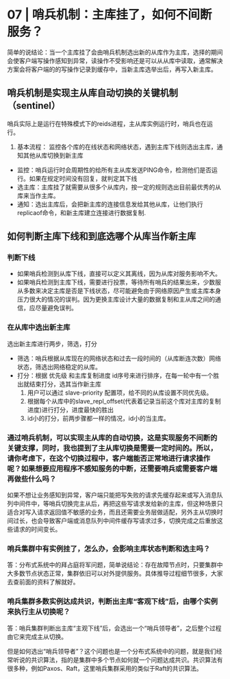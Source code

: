<!--
 * @Author: zzzzztw
 * @Date: 2023-03-23 15:19:57
 * @LastEditors: Do not edit
 * @LastEditTime: 2023-03-23 18:56:39
 * @FilePath: /cpptest/Redislearn/07哨兵机制，主库挂了怎么办.md
-->
# 07 | 哨兵机制：主库挂了，如何不间断服务？
简单的说结论：当一个主库挂了会由哨兵机制选出新的从库作为主库，选择的期间会使客户端写操作感知到异常，读操作不受影响还是可以从从库中读取，通常解决方案会将客户端的的写操作记录到缓存中，当新主库选举出后，再写入新主库。

## 哨兵机制是实现主从库自动切换的关键机制（sentinel）
哨兵实际上是运行在特殊模式下的reids进程，主从库实例运行时，哨兵也在运行。
1. 基本流程： 监控各个库的在线状态和网络状态，遇到主库下线则选出主库，通知其他从库切换到新主库
* 监控：哨兵运行时会周期性的给所有主从库发送PING命令，检测他们是否运行。如果在规定时间没有回复，就判定其下线
* 选主库：主库挂了就需要从很多个从库内，按一定的规则选出目前最优秀的从库来当作主库。
* 通知：选出主库后，会把新主库的连接信息发给其他从库，让他们执行replicaof命令，和新主库建立连接进行数据复制.

## 如何判断主库下线和到底选哪个从库当作新主库
### 判断下线
* 如果哨兵检测到从库下线，直接可以定义其离线，因为从库对服务影响不大。
* 如果哨兵检测到主库下线，需要进行投票，等待所有哨兵的结果出来，少数服从多数来决定主库是否是下线状态，尽可能避免由于网络原因产生或主库本身压力很大的情况的误判。因为更换主库设计大量的数据复制和主从库之间的通信，应尽量避免误判。
### 在从库中选出新主库
选出新主库进行两步，筛选，打分
* 筛选：哨兵根据从库现在的网络状态和过去一段时间的（从库断连次数）网络状态，筛选出网络稳定的从库。
* 打分：根据 优先级 和主库复制进度 id序号来进行排序，在每一轮中有一个胜出就结束打分，选其当作新主库
  1. 用户可以通过 slave-priority 配置项，给不同的从库设置不同优先级。
  2. 根据每个从库中的slave_repl_offset(代表着记录当前这个库对主库的复制进度)进行打分，进度最快的胜出
  3. id小的打分，前两步骤都一样的情况，id小的当主库。

### 通过哨兵机制，可以实现主从库的自动切换，这是实现服务不间断的关键支撑，同时，我也提到了主从库切换是需要一定时间的。所以，请你考虑下，在这个切换过程中，客户端能否正常地进行请求操作呢？如果想要应用程序不感知服务的中断，还需要哨兵或需要客户端再做些什么吗？


如果不想让业务感知到异常，客户端只能把写失败的请求先缓存起来或写入消息队列中间件中，等哨兵切换完主从后，再把这些写请求发给新的主库，但这种场景只适合对写入请求返回值不敏感的业务，而且还需要业务层做适配，另外主从切换时间过长，也会导致客户端或消息队列中间件缓存写请求过多，切换完成之后重放这些请求的时间变长。

### 哨兵集群中有实例挂了，怎么办，会影响主库状态判断和选主吗？
答：分布式系统中的拜占庭将军问题，简单说结论：存在故障节点时，只要集群中大多数节点状态正常，集群依旧可以对外提供服务。具体推导过程细节很多，大家去查前面的资料了解就好。

### 哨兵集群多数实例达成共识，判断出主库“客观下线”后，由哪个实例来执行主从切换呢？

答：哨兵集群判断出主库“主观下线”后，会选出一个“哨兵领导者”，之后整个过程由它来完成主从切换。

但是如何选出“哨兵领导者”？这个问题也是一个分布式系统中的问题，就是我们经常听说的共识算法，指的是集群中多个节点如何就一个问题达成共识。共识算法有很多种，例如Paxos、Raft，这里哨兵集群采用的类似于Raft的共识算法。